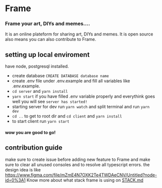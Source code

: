 # Frame
### Frame your art, DIYs and memes....
It is an online plateform for sharing art, DIYs and memes. It is open source also means you can also contribute to Frame.


## setting up local enviroment
have node, postgresql installed.
* create database  `CREATE DATABASE database name`
* create .env file under .env.example and fill all variables like .env.example.
* `cd server` and `yarn install` 
* `yarn start` if you have filled .env variable properly and everythink goes well you will see `server has started!`
* starting server for dev run `yarn watch` and split terminal and run `yarn dev`
* `cd ..` to get to root dir and `cd client` and `yarn install`
* to start client run `yarn start`
#### wow you are good to go!
## contribution guide
make sure to create issue before adding new feature to Frame and make sure to clear all unused consoles and to resolve all typescript errors. 
the design idea is like https://www.figma.com/file/mZmE4N7OXK2Te4TWDAeCNV/Untitled?node-id=0%3A1
Know more about what stack frame is using on [STACK.md](https://github.com/tanay-pingalkar/Frame/blob/main/STACK.md)
